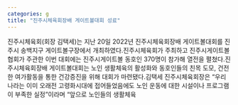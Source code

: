 ```yaml
---
categories: g
title: "진주시체육회장배 게이트볼대회 성료"
---
```

진주시체육회(회장 김택세)는 지난 20일 2022년 진주시체육회장배 게이트볼대회를 진주시 송백지구 게이트볼구장에서 개최하였다.진주시체육회가 주최하고 진주시게이트볼협회가 주관한 이번 대회에는 진주시게이트볼 동호인 370명이 참가해 열전을 펼쳤다.진주시체육회장배 게이트볼대회는 노인 생활체육의 활성화와 동호인들의 친목 도모, 건전한 여가활동을 통한 건강증진을 위해 대회가 마련됐다.김택세 진주시체육회장은 “우리나라는 이미 오래전 고령화시대에 접어들었음에도 노인 운동에 대한 시설이나 프로그램이 부족한 실정”이라며 “앞으로 노인들의 생활체육